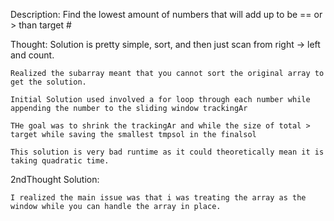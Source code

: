 Description:
    Find the lowest amount of numbers that will add up to be == or > than target #

Thought:
    Solution is pretty simple, sort, and then just scan from right -> left and count.

    Realized the subarray meant that you cannot sort the original array to get the solution.

    Initial Solution used involved a for loop through each number while appending the number to the sliding window trackingAr

    THe goal was to shrink the trackingAr and while the size of total > target while saving the smallest tmpsol in the finalsol

    This solution is very bad runtime as it could theoretically mean it is taking quadratic time.

2ndThought Solution:

    I realized the main issue was that i was treating the array as the window while you can handle the array in place.

    
